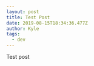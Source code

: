```yaml
---
layout: post
title: Test Post
date: 2019-08-15T18:34:36.477Z
author: Kyle
tags:
  - dev
---
```

Test post
